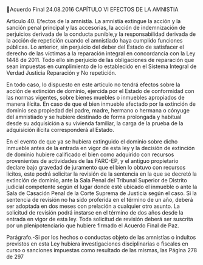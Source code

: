 Acuerdo Final 
24.08.2016 
CAPÍTULO VI 
EFECTOS DE LA AMNISTIA 
 
Artículo  40.  Efectos  de  la  amnistía.  La  amnistía  extingue  la  acción  y  la  sanción  penal  principal  y  las 
accesorias, la acción de indemnización de perjuicios derivada de la conducta punible,y la responsabilidad 
derivada de la acción de repetición cuando el amnistiado haya cumplido funciones públicas. Lo anterior, 
sin  perjuicio  del  deber  del  Estado  de  satisfacer  el  derecho  de  las  víctimas  a  la  reparación  integral  en 
concordancia con la Ley 1448 de 2011. Todo ello sin perjuicio de las obligaciones de reparación que sean 
impuestas en cumplimiento de lo establecido en el Sistema Integral de Verdad Justicia Reparación y No 
repetición. 
 
En todo caso, lo dispuesto en este artículo no tendrá efectos sobre la acción de extinción de dominio, 
ejercida  por  el  Estado  de  conformidad  con  las  normas  vigentes,  sobre  bienes  muebles  o  inmuebles 
apropiados de manera ilícita. En caso de que el bien inmueble afectado por la extinción de dominio sea 
propiedad del padre, madre, hermano o hermana o cónyuge del amnistiado y se hubiere destinado de 
forma  prolongada  y  habitual  desde  su  adquisición  a  su  vivienda  familiar,  la  carga  de  la  prueba  de  la 
adquisición ilícita corresponderá al Estado. 
 
En el evento de que ya se hubiera extinguido el dominio sobre dicho inmueble antes de la entrada en 
vigor  de  esta  ley  y  la  decisión  de  extinción  de  dominio  hubiere  calificado  el  bien  como  adquirido  con 
recursos provenientes de actividades de las FARC-EP, y el antiguo propietario declare bajo gravedad de 
juramento que el bien lo obtuvo con recursos lícitos, este podrá solicitar la revisión de la sentencia en la 
que  se  decretó  la  extinción  de  dominio,  ante  la  Sala  Penal  del  Tribunal  Superior  de  Distrito  judicial 
competente según el lugar donde esté ubicado el inmueble o ante la Sala de Casación Penal de la Corte 
Suprema de Justicia según el caso. Si la sentencia de revisión no ha sido proferida en el término de un año, 
deberá ser adoptada en dos meses con prelación a cualquier otro asunto. La solicitud de revisión podrá 
instarse en el término de dos años desde la entrada en vigor de esta ley. Toda solicitud de revisión deberá 
ser suscrita por un plenipotenciario que hubiere firmado el Acuerdo Final de Paz. 
 
Parágrafo.-Si por los hechos o conductas objeto de las amnistías o indultos previstos en esta Ley hubiera 
investigaciones disciplinarias o fiscales en curso o sanciones impuestas como resultado de las mismas, las 
Página 278 de 297 
 

